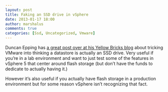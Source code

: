 ```yaml
---
layout: post
title: Faking an SSD drive in vSphere
date: 2013-01-17 18:00
author: marshalus
comments: true
categories: [Ssd, Uncategorized, Vmware]
---
```



Duncan Epping has [a great post over at his Yellow Bricks blog](http://www.yellow-bricks.com/2013/01/11/faking-an-ssd-in-your-virtualized-vsphere-lab/) about tricking VMware into thinking a datastore is actually an SSD drive. Very useful if you’re in a lab environment and want to just test some of the features in vSphere 5 that center around flash storage (but don’t have the funds to dedicate to actually having it.)

However it’s also useful if you actually have flash storage in a production environment but for some reason vSphere isn’t recognizing that fact.